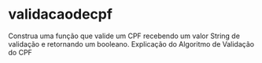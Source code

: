 # validacaodecpf
Construa uma função que valide um CPF recebendo um valor String de validação e retornando um booleano. Explicação do Algoritmo de Validação do CPF
